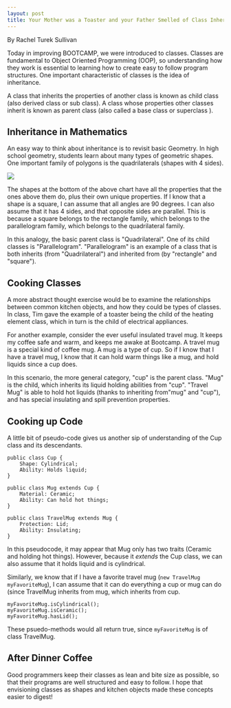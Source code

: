 ```yaml
---
layout: post
title: Your Mother was a Toaster and your Father Smelled of Class Inheritance
---
```

By Rachel Turek Sullivan


Today in improving BOOTCAMP, we were introduced to classes.  Classes are fundamental to Object Oriented Programming (OOP), so understanding how they work is essential to learning how to create easy to follow program structures.  One important characteristic of classes is the idea of inheritance.  

A class that inherits the properties of another class is known as child class (also derived class or sub class). A class whose properties other classes inherit is known as parent class (also called a base class or superclass ). 

## Inheritance in Mathematics

An easy way to think about inheritance is to revisit basic Geometry.  In high school geometry, students learn about many types of geometric shapes.  One important family of polygons is the quadrilaterals (shapes with 4 sides).  

![](https://www.onlinemathlearning.com/image-files/relationship-quadrilaterals.png)

The shapes at the bottom of the above chart have all the properties that the ones above them do, plus their own unique properties.  If I know that a shape is a square, I can assume that all angles are 90 degrees. I can also assume that it has 4 sides, and that opposite sides are parallel. This is because a square belongs to the rectangle family, which belongs to the parallelogram family, which belongs to the quadrilateral family.

In this analogy, the basic parent class is "Quadrilateral".  One of its child classes is "Parallelogram".  "Parallelogram" is an example of a class that is both inherits (from "Quadrilateral") and inherited from (by "rectangle" and "square").

## Cooking Classes

A more abstract thought exercise would be to examine the relationships between common kitchen objects, and how they could be types of classes. In class, Tim gave the example of a toaster being the child of the heating element class, which in turn is the child of electrical appliances.

For another example, consider the ever useful insulated travel mug.  It keeps my coffee safe and warm, and keeps me awake at Bootcamp. A travel mug is a special kind of coffee mug.  A mug is a type of cup. So if I know that I have a travel mug, I know that it can hold warm things like a mug, and hold liquids since a cup does.

In this scenario, the more general category, "cup" is the parent class. "Mug" is the child, which inherits its liquid holding abilities from "cup".  "Travel Mug" is able to hold hot liquids (thanks to inheriting from"mug" and "cup"), and has special insulating and spill prevention properties. 

## Cooking up Code

A little bit of pseudo-code gives us another sip of understanding of the Cup class and its descendants. 
```
public class Cup {
    Shape: Cylindrical;
    Ability: Holds liquid;
}

public class Mug extends Cup {
    Material: Ceramic;
    Ability: Can hold hot things;
}

public class TravelMug extends Mug {
    Protection: Lid;
    Ability: Insulating;
}
```

In this pseudocode, it may appear that Mug only has two traits (Ceramic and holding hot things).  However, because it *extends* the Cup class, we can also assume that it holds liquid and is cylindrical.  

Similarly, we know that if I have a favorite travel mug (`new TravelMug myFavoriteMug`), I can assume that it can do everything a cup or mug can do (since TravelMug inherits from mug, which inherits from cup. 
```
myFavoriteMug.isCylindrical();
myFavoriteMug.isCeramic();
myFavoriteMug.hasLid();
```        
These psuedo-methods would all return true, since `myFavoriteMug` is of class TravelMug.

## After Dinner Coffee

Good programmers keep their classes as lean and bite size as possible, so that their programs are well structured and easy to follow. I hope that envisioning classes as shapes and kitchen objects made these concepts easier to digest!













